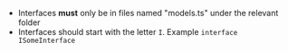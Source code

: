 - Interfaces **must** only be in files named "models.ts" under the relevant folder
- Interfaces should start with the letter `I`. Example `interface ISomeInterface`
